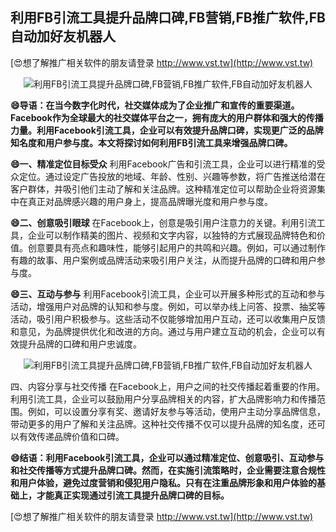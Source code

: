 ## **利用FB引流工具提升品牌口碑,FB营销,FB推广软件,FB自动加好友机器人**

[😍想了解推广相关软件的朋友请登录 http://www.vst.tw](http://www.vst.tw)

 <center><img src="https://vst.tw/MP4/tuiguang/png/6.png" alt="利用FB引流工具提升品牌口碑,FB营销,FB推广软件,FB自动加好友机器人"></center>

**😄导语：在当今数字化时代，社交媒体成为了企业推广和宣传的重要渠道。Facebook作为全球最大的社交媒体平台之一，拥有庞大的用户群体和强大的传播力量。利用Facebook引流工具，企业可以有效提升品牌口碑，实现更广泛的品牌知名度和用户参与度。本文将探讨如何利用FB引流工具来增强品牌口碑。**

**😄一、精准定位目标受众**
利用Facebook广告和引流工具，企业可以进行精准的受众定位。通过设定广告投放的地域、年龄、性别、兴趣等参数，将广告推送给潜在客户群体，并吸引他们主动了解和关注品牌。这种精准定位可以帮助企业将资源集中在真正对品牌感兴趣的用户身上，提高品牌曝光度和用户参与度。

**😄二、创意吸引眼球**
在Facebook上，创意是吸引用户注意力的关键。利用引流工具，企业可以制作精美的图片、视频和文字内容，以独特的方式展现品牌特色和价值。创意要具有亮点和趣味性，能够引起用户的共鸣和兴趣。例如，可以通过制作有趣的故事、用户案例或品牌活动来吸引用户关注，从而提升品牌的口碑和用户参与度。

**😄三、互动与参与**
利用Facebook引流工具，企业可以开展多种形式的互动和参与活动，增强用户对品牌的认知和参与度。例如，可以举办线上问答、投票、抽奖等活动，吸引用户积极参与。这些活动不仅能够增加用户互动，还可以收集用户反馈和意见，为品牌提供优化和改进的方向。通过与用户建立互动的机会，企业可以有效提升品牌的口碑和用户忠诚度。

 <center><img src="https://vst.tw/MP4/tuiguang/png/8.png" alt="利用FB引流工具提升品牌口碑,FB营销,FB推广软件,FB自动加好友机器人"></center>

四、内容分享与社交传播
在Facebook上，用户之间的社交传播起着重要的作用。利用引流工具，企业可以鼓励用户分享品牌相关的内容，扩大品牌影响力和传播范围。例如，可以设置分享有奖、邀请好友参与等活动，使用户主动分享品牌信息，带动更多的用户了解和关注品牌。这种社交传播不仅可以提升品牌的知名度，还可以有效传递品牌价值和口碑。

**😄结语：利用Facebook引流工具，企业可以通过精准定位、创意吸引、互动参与和社交传播等方式提升品牌口碑。然而，在实施引流策略时，企业需要注意合规性和用户体验，避免过度营销和侵犯用户隐私。只有在注重品牌形象和用户体验的基础上，才能真正实现通过引流工具提升品牌口碑的目标。**

[😍想了解推广相关软件的朋友请登录 http://www.vst.tw](http://www.vst.tw)



